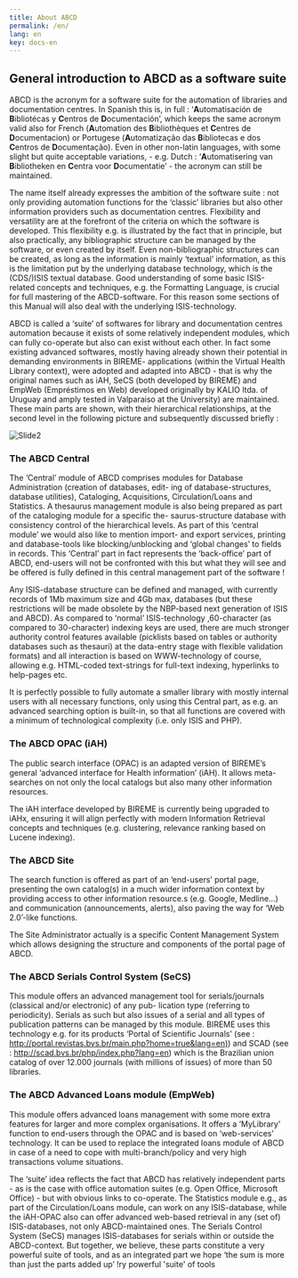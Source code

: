 ```yaml
---
title: About ABCD
permalink: /en/
lang: en
key: docs-en
---
```



## General introduction to ABCD as a software suite

ABCD is the acronym for a software suite for the automation of libraries and documentation centres. In Spanish this is, in full : ‘**A**utomatisación de **B**ibliotécas y **C**entros de **D**ocumentación’, which keeps the same acronym valid also for French (**A**utomation des **B**ibliothèques et **C**entres de **D**ocumentacion) or Portugese (**A**utomatização das **B**ibliotecas e dos **C**entros de **D**ocumentação). Even in other non-latin languages, with some slight but quite acceptable variations, - e.g. Dutch : ‘**A**utomatisering van **B**ibliotheken en **C**entra voor **D**ocumentatie’ - the acronym can still be maintained.

The name itself already expresses the ambition of the software suite : not only providing automation functions for the ‘classic’ libraries but also other information providers such as documentation centres. Flexibility and versatility are at the forefront of the criteria on which the software is developed. This flexibility e.g. is illustrated by the fact that in principle, but also practically, any bibliographic structure can be managed by the software, or even created by itself. Even non-bibliographic structures can be created, as long as the information is mainly ‘textual’ information, as this is the limitation put by the underlying database technology, which is the (CDS/)ISIS textual database. Good understanding of some basic ISIS-related concepts and techniques, e.g. the Formatting Language, is crucial for full mastering of the ABCD-software. For this reason some sections of this Manual will also deal with the underlying ISIS-technology.

ABCD is called a ‘suite’ of softwares for library and documentation centres automation because it exists of some relatively independent modules, which can fully co-operate but also can exist without each other. In fact some existing advanced softwares, mostly having already shown their potential in demanding environments in BIREME- applications (within the Virtual Health Library context), were adopted and adapted into ABCD - that is why the original names such as iAH, SeCS (both developed by BIREME) and EmpWeb (Empréstimos en Web) developed originally by KALIO ltda. of Uruguay and amply tested in Valparaiso at the University) are maintained. These main parts are shown, with their hierarchical relationships, at the second level in the following picture and subsequently discussed briefly :

![Slide2](https://user-images.githubusercontent.com/20482054/137317883-75797ad3-47d5-43f0-b3b7-7c405f646236.JPG)

### The ABCD Central

The ‘Central’ module of ABCD comprises modules for Database Administration (creation of databases, edit- ing of database-structures, database utilities), Cataloging, Acquisitions, Circulation/Loans and Statistics. A thesaurus management module is also being prepared as part of the cataloging module for a specific the- saurus-structure database with consistency control of the hierarchical levels. As part of this ‘central module’ we would also like to mention import- and export services, printing and database-tools like blocking/unblocking and ‘global changes’ to fields in records. This ‘Central’ part in fact represents the ‘back-office’ part of ABCD, end-users will not be confronted with this but what they will see and be offered is fully defined in this central management part of the software !

Any ISIS-database structure can be defined and managed, with currently records of 1Mb maximum size and 4Gb max, databases (but these restrictions will be made obsolete by the NBP-based next generation of ISIS and ABCD). As compared to ‘normal’ ISIS-technology ,60-character (as compared to 30-character) indexing keys are used, there are much stronger authority control features available (picklists based on tables or authority databases such as thesauri) at the data-entry stage with flexible validation formats) and all interaction is based on WWW-technology of course, allowing e.g. HTML-coded text-strings for full-text indexing, hyperlinks to help-pages etc.

It is perfectly possible to fully automate a smaller library with mostly internal users with all necessary functions, only using this Central part, as e.g. an advanced searching option is built-in, so that all functions are covered with a minimum of technological complexity (i.e. only ISIS and PHP).

### The ABCD OPAC (iAH)

The public search interface (OPAC) is an adapted version of BIREME’s general ‘advanced interface for Health information’ (iAH). It allows meta-searches on not only the local catalogs but also many other information resources.

The iAH interface developed by BIREME is currently being upgraded to iAHx, ensuring it will align perfectly with modern Information Retrieval concepts and techniques (e.g. clustering, relevance ranking based on Lucene indexing).

### The ABCD Site

The search function is offered as part of an ‘end-users’ portal page, presenting the own catalog(s) in a much wider information context by providing access to other information resource.s (e.g. Google, Medline…) and communication (announcements, alerts), also paving the way for ‘Web 2.0’-like functions.

The Site Administrator actually is a specific Content Management System which allows designing the structure and components of the portal page of ABCD.

### The ABCD Serials Control System (SeCS)

This module offers an advanced management tool for serials/journals (classical and/or electronic) of any pub- lication type (referring to periodicity). Serials as such but also issues of a serial and all types of publication patterns can be managed by this module. BIREME uses this technology e.g. for its products ‘Portal of Scientific Journals’ (see :  [http://portal.revistas.bvs.br/main.php?home=true&lang=en)](http://portal.revistas.bvs.br/main.php?home=true&lang=en)) and SCAD (see : http://scad.bvs.br/php/index.php?lang=en) which is the Brazilian union catalog of over 12.000 journals (with millions of issues) of more than 50 libraries.

### The ABCD Advanced Loans module (EmpWeb)

This module offers advanced loans management with some more extra features for larger and more complex organisations. It offers a ‘MyLibrary’ function to end-users through the OPAC and is based on ‘web-services’ technology. It can be used to replace the integrated loans module of ABCD in case of a need to cope with multi-branch/policy and very high transactions volume situations.

The ‘suite’ idea reflects the fact that ABCD has relatively independent parts - as is the case with office automation suites (e.g. Open Office, Microsoft Office) - but with obvious links to co-operate. The Statistics module e.g., as part of the Circulation/Loans module, can work on any ISIS-database, while the iAH-OPAC also can offer advanced web-based retrieval in any (set of) ISIS-databases, not only ABCD-maintained ones. The Serials Control System (SeCS) manages ISIS-databases for serials within or outside the ABCD-context. But together, we believe, these parts constitute a very powerful suite of tools, and as an integrated part we hope ‘the sum is more than just the parts added up’ !ry powerful 'suite' of tools 
